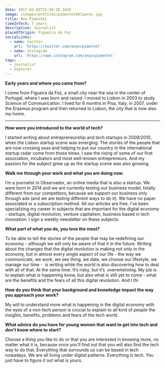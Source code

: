 ```yaml
---
date: 2017-03-02T15:50:26.343Z
image: /images/profiles/pimentel04lowres.jpg
title: Ana Pimentel
timeInTech: 7 years
description: Journalist
placeOfOrigin: Figueira da Foz
socialLinks:
  - name: twitter
    url: 'https://twitter.com/anascpimentel'
  - name: instagram
    url: 'https://www.instagram.com/anascpimentel'
tags:
  - journalist
  - explorer
---
```


**Early years and where you came from?**

I come from Figueira da Foz, a small city near the sea in the center of Portugal, where I was born and raised. I moved to Lisbon in 2003 to study Science of Communication. I lived for 6 months in Pisa, Italy, in 2007, under the Erasmus program and then returned to Lisbon, the city that is now also my home.

****

**How were you introduced to the world of tech?**

I started writing about entrepreneurship and tech startups in 2009/2010, when the Lisbon startup scene was emerging. The stories of the people that are now crossing seas and helping to put our country in the international startup radar come from those times. I saw the rising of some of our first association, incubators and most well-known entrepreneurs. And my passion for the subject grew up as the startup scene was also growing.

**Walk me through your work and what you are doing now.**

I’m a journalist in Observador, an online media that is also a startup. We were born in 2014 and we are currently testing our business model, totally different from our competitors, because we support our business only through ads (and we are testing different ways to do it). We have no paper associated or a subscription method. All our articles are free. I’ve been specializing my career in subjects that are important for the digital economy - startups, digital revolution, venture capitalism, business based in tech innovation. I sign a weekly newsletter on these subjects.

**What part of what you do, you love the most?**

To be able to tell the stories of the people that may be redefining our economy - although we will only be aware of that it in the future. Writing about the changes that the digital revolution is making not only in the economy, but in almost every single aspect of our life - the way we communicate, we work, we see thing, we date, we choose our lifestyle, we manage our time -  is writing while the world is also discovering how to deal with all of that. At the same time. It’s risky, but it’s  overwhelming. My job is to explain what is happening know, but also what is still yet to come - what are the benefits and the fears of all this digital revolution. And I thi

**How do you think that your background and knowledge impact the way you approach your work?**

My will to understand more what is happening in the digital economy with the eyes of a non-tech person is crucial to explain to all kind of people the insights, benefits, problems and fears of the tech world.

**What advice do you have for young women that want to get into tech and don’t know where to start?**

Choose a thing you like to do or that you are interested in knowing more, no matter what it is, because once you’ll find out that you will also find the tech way to do that. Everything that surrounds us can be based in tech nowadays. We are all living under digital patterns. Everything is tech. You just have to figure it out what is yours.